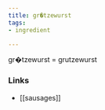 ```yaml
---
title: gr�tzewurst
tags:
- ingredient

---
```

gr�tzewurst = grutzewurst

### Links

* [[sausages]]
